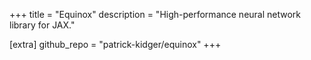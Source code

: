 +++
title = "Equinox"
description = "High-performance neural network library for JAX."

[extra]
github_repo = "patrick-kidger/equinox"
+++
